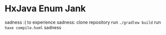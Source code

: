 # HxJava Enum Jank

sadness :(
to experience sadness:
clone repository
run `./gradlew build`
run `haxe compile.hxml`
sadness

